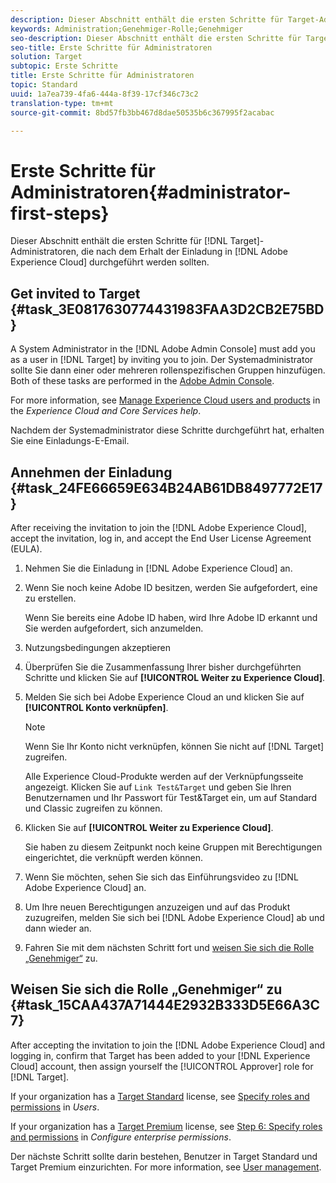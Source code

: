 ```yaml
---
description: Dieser Abschnitt enthält die ersten Schritte für Target-Administratoren, die nach dem Erhalt der Einladung in Adobe Experience Cloud durchgeführt werden sollten.
keywords: Administration;Genehmiger-Rolle;Genehmiger
seo-description: Dieser Abschnitt enthält die ersten Schritte für Target-Administratoren, die nach dem Erhalt der E-Mail-Einladung zu Adobe Experience Cloud durchgeführt werden sollten.
seo-title: Erste Schritte für Administratoren
solution: Target
subtopic: Erste Schritte
title: Erste Schritte für Administratoren
topic: Standard
uuid: 1a7ea739-4fa6-444a-8f39-17cf346c73c2
translation-type: tm+mt
source-git-commit: 8bd57fb3bb467d8dae50535b6c367995f2acabac

---
```



# Erste Schritte für Administratoren{#administrator-first-steps}

Dieser Abschnitt enthält die ersten Schritte für [!DNL Target]-Administratoren, die nach dem Erhalt der Einladung in [!DNL Adobe Experience Cloud] durchgeführt werden sollten.

## Get invited to Target {#task_3E0817630774431983FAA3D2CB2E75BD}

A System Administrator in the [!DNL Adobe Admin Console] must add you as a user in [!DNL Target] by inviting you to join. Der Systemadministrator sollte Sie dann einer oder mehreren rollenspezifischen Gruppen hinzufügen. Both of these tasks are performed in the [Adobe Admin Console](https://adminconsole.adobe.com).

For more information, see [Manage Experience Cloud users and products](https://docs.adobe.com/content/help/en/core-services/interface/manage-users-and-products/admin-getting-started.html) in the *Experience Cloud and Core Services help*.

Nachdem der Systemadministrator diese Schritte durchgeführt hat, erhalten Sie eine Einladungs-E-Email.

## Annehmen der Einladung {#task_24FE66659E634B24AB61DB8497772E17}

After receiving the invitation to join the [!DNL Adobe Experience Cloud], accept the invitation, log in, and accept the End User License Agreement (EULA).

1. Nehmen Sie die Einladung in [!DNL Adobe Experience Cloud] an.
1. Wenn Sie noch keine Adobe ID besitzen, werden Sie aufgefordert, eine zu erstellen.

   Wenn Sie bereits eine Adobe ID haben, wird Ihre Adobe ID erkannt und Sie werden aufgefordert, sich anzumelden.
1. Nutzungsbedingungen akzeptieren
1. Überprüfen Sie die Zusammenfassung Ihrer bisher durchgeführten Schritte und klicken Sie auf **[!UICONTROL Weiter zu Experience Cloud]**.
1. Melden Sie sich bei Adobe Experience Cloud an und klicken Sie auf **[!UICONTROL Konto verknüpfen]**.

   >[!NOTE]
   >
   >Wenn Sie Ihr Konto nicht verknüpfen, können Sie nicht auf [!DNL Target] zugreifen.

   Alle Experience Cloud-Produkte werden auf der Verknüpfungsseite angezeigt. Klicken Sie auf `Link Test&Target` und geben Sie Ihren Benutzernamen und Ihr Passwort für Test&amp;Target ein, um auf Standard und Classic zugreifen zu können.
1. Klicken Sie auf **[!UICONTROL Weiter zu Experience Cloud]**.

   Sie haben zu diesem Zeitpunkt noch keine Gruppen mit Berechtigungen eingerichtet, die verknüpft werden können.
1. Wenn Sie möchten, sehen Sie sich das Einführungsvideo zu [!DNL Adobe Experience Cloud] an.
1. Um Ihre neuen Berechtigungen anzuzeigen und auf das Produkt zuzugreifen, melden Sie sich bei [!DNL Adobe Experience Cloud] ab und dann wieder an.
1. Fahren Sie mit dem nächsten Schritt fort und [weisen Sie sich die Rolle „Genehmiger“](../administrating-target/start-target.md#task_15CAA437A71444E2932B333D5E66A3C7) zu.

## Weisen Sie sich die Rolle „Genehmiger“ zu {#task_15CAA437A71444E2932B333D5E66A3C7}

After accepting the invitation to join the [!DNL Adobe Experience Cloud] and logging in, confirm that Target has been added to your [!DNL Experience Cloud] account, then assign yourself the [!UICONTROL Approver] role for [!DNL Target].

If your organization has a [Target Standard](/help/c-intro/intro.md#section_ACD5EFF17AAB4E979CBEFA0145CCD905) license, see [Specify roles and permissions](/help/administrating-target/c-user-management/c-user-management/user-management.md#roles-permissions) in *Users*.

If your organization has a [Target Premium](/help/c-intro/intro.md#premium) license, see [Step 6: Specify roles and permissions](/help/administrating-target/c-user-management/property-channel/properties-overview.md#section_8C425E43E5DD4111BBFC734A2B7ABC80) in *Configure enterprise permissions*.

Der nächste Schritt sollte darin bestehen, Benutzer in Target Standard und Target Premium einzurichten. For more information, see [User management](/help/administrating-target/c-user-management/user-management.md).